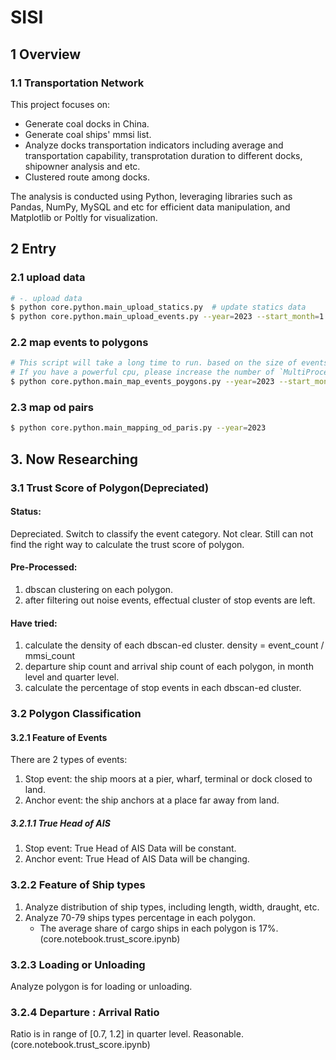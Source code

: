 # SISI

## 1 Overview

### 1.1 Transportation Network
This project focuses on:
- Generate coal docks in China.
- Generate coal ships' mmsi list.
- Analyze docks transportation indicators including average and transportation capability, transprotation duration to different docks, shipowner analysis and etc.
- Clustered route among docks.

The analysis is conducted using Python, leveraging libraries such as Pandas, NumPy, MySQL and etc for efficient data manipulation, and Matplotlib or Poltly for visualization.

## 2 Entry

### 2.1 upload data
```bash
# -. upload data
$ python core.python.main_upload_statics.py  # update statics data
$ python core.python.main_upload_events.py --year=2023 --start_month=1 --end_month=12  # update events data
```

### 2.2 map events to polygons
```bash
# This script will take a long time to run. based on the size of events data.
# If you have a powerful cpu, please increase the number of `MultiProcessWorkers.process_workers` in `core.ShoreNet.definitions.parameters`.
$ python core.python.main_map_events_poygons.py --year=2023 --start_month=1 --end_month=12
```

### 2.3 map od pairs
```bash
$ python core.python.main_mapping_od_paris.py --year=2023
```

## 3. Now Researching

### 3.1 Trust Score of Polygon(Depreciated)

#### Status:
Depreciated. Switch to classify the event category.
Not clear. Still can not find the right way to calculate the trust score of polygon.

#### Pre-Processed:

1. dbscan clustering on each polygon.
2. after filtering out noise events, effectual cluster of stop events are left.

#### Have tried:

1. calculate the density of each dbscan-ed cluster. density = event_count / mmsi_count
2. departure ship count and arrival ship count of each polygon, in month level and quarter level.
3. calculate the percentage of stop events in each dbscan-ed cluster.

### 3.2 Polygon Classification

#### 3.2.1 Feature of Events

There are 2 types of events:
1. Stop event: the ship moors at a pier, wharf, terminal or dock closed to land.
2. Anchor event: the ship anchors at a place far away from land.

##### 3.2.1.1 True Head of AIS
1. Stop event: True Head of AIS Data will be constant.
2. Anchor event: True Head of AIS Data will be changing.

### 3.2.2 Feature of Ship types
1. Analyze distribution of ship types, including length, width, draught, etc.
2. Analyze 70-79 ships types percentage in each polygon.
    - The average share of cargo ships in each polygon is 17%. (core.notebook.trust_score.ipynb)

### 3.2.3 Loading or Unloading
Analyze polygon is for loading or unloading.

### 3.2.4 Departure : Arrival Ratio

Ratio is in range of [0.7, 1.2] in quarter level. Reasonable. (core.notebook.trust_score.ipynb)
